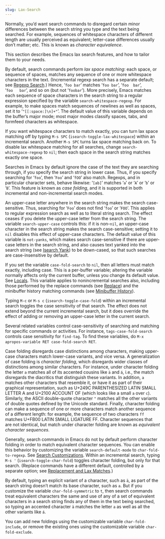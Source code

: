 ```yaml
---
slug: Lax-Search
---
```


Normally, you’d want search commands to disregard certain minor differences between the search string you type and the text being searched. For example, sequences of whitespace characters of different length are usually perceived as equivalent; letter-case differences usually don’t matter; etc. This is known as *character equivalence*.

This section describes the Emacs lax search features, and how to tailor them to your needs.

By default, search commands perform *lax space matching*: each space, or sequence of spaces, matches any sequence of one or more whitespace characters in the text. (Incremental regexp search has a separate default; see [Regexp Search](Regexp-Search).) Hence, ‘`foo bar`’<!-- /@w --> matches ‘`foo bar`’<!-- /@w -->, ‘`foo  bar`’<!-- /@w -->, ‘`foo   bar`’<!-- /@w -->, and so on (but not ‘`foobar`’). More precisely, Emacs matches each sequence of space characters in the search string to a regular expression specified by the variable `search-whitespace-regexp`. For example, to make spaces match sequences of newlines as well as spaces, set it to ‘`"[[:space:]\n]+"`’. The default value of this variable depends on the buffer’s major mode; most major modes classify spaces, tabs, and formfeed characters as whitespace.

If you want whitespace characters to match exactly, you can turn lax space matching off by typing `M-s SPC` (`isearch-toggle-lax-whitespace`) within an incremental search. Another `M-s SPC` turns lax space matching back on. To disable lax whitespace matching for all searches, change `search-whitespace-regexp` to `nil`; then each space in the search string matches exactly one space.

Searches in Emacs by default ignore the case of the text they are searching through, if you specify the search string in lower case. Thus, if you specify searching for ‘`foo`’, then ‘`Foo`’ and ‘`fOO`’ also match. Regexps, and in particular character sets, behave likewise: ‘`[ab]`’ matches ‘`a`’ or ‘`A`’ or ‘`b`’ or ‘`B`’. This feature is known as *case folding*, and it is supported in both incremental and non-incremental search modes.

An upper-case letter anywhere in the search string makes the search case-sensitive. Thus, searching for ‘`Foo`’ does not find ‘`foo`’ or ‘`FOO`’. This applies to regular expression search as well as to literal string search. The effect ceases if you delete the upper-case letter from the search string. The variable `search-upper-case` controls this: if it is non-`nil`, an upper-case character in the search string makes the search case-sensitive; setting it to `nil` disables this effect of upper-case characters. The default value of this variable is `not-yanks`, which makes search case-sensitive if there are upper-case letters in the search string, and also causes text yanked into the search string (see [Isearch Yank](Isearch-Yank)) to be down-cased, so that such searches are case-insensitive by default.

If you set the variable `case-fold-search` to `nil`, then all letters must match exactly, including case. This is a per-buffer variable; altering the variable normally affects only the current buffer, unless you change its default value. See [Locals](Locals). This variable applies to nonincremental searches also, including those performed by the replace commands (see [Replace](Replace)) and the minibuffer history matching commands (see [Minibuffer History](Minibuffer-History)).

Typing `M-c` or `M-s c` (`isearch-toggle-case-fold`) within an incremental search toggles the case sensitivity of that search. The effect does not extend beyond the current incremental search, but it does override the effect of adding or removing an upper-case letter in the current search.

Several related variables control case-sensitivity of searching and matching for specific commands or activities. For instance, `tags-case-fold-search` controls case sensitivity for `find-tag`. To find these variables, do `M-x apropos-variable RET case-fold-search RET`.

Case folding disregards case distinctions among characters, making upper-case characters match lower-case variants, and vice versa. A generalization of case folding is *character folding*, which disregards wider classes of distinctions among similar characters. For instance, under character folding the letter `a` matches all of its accented cousins like `ä` and `á`, i.e., the match disregards the diacritics that distinguish these variants. In addition, `a` matches other characters that resemble it, or have it as part of their graphical representation, such as U+249C PARENTHESIZED LATIN SMALL LETTER A and U+2100 ACCOUNT OF (which looks like a small `a` over `c`). Similarly, the ASCII double-quote character `"` matches all the other variants of double quotes defined by the Unicode standard. Finally, character folding can make a sequence of one or more characters match another sequence of a different length: for example, the sequence of two characters `ff` matches U+FB00 LATIN SMALL LIGATURE FF. Character sequences that are not identical, but match under character folding are known as *equivalent character sequences*.

Generally, search commands in Emacs do not by default perform character folding in order to match equivalent character sequences. You can enable this behavior by customizing the variable `search-default-mode` to `char-fold-to-regexp`. See [Search Customizations](Search-Customizations). Within an incremental search, typing `M-s '` (`isearch-toggle-char-fold`) toggles character folding, but only for that search. (Replace commands have a different default, controlled by a separate option; see [Replacement and Lax Matches](Replacement-and-Lax-Matches).)

By default, typing an explicit variant of a character, such as `ä`, as part of the search string doesn’t match its base character, such as `a`. But if you customize the variable `char-fold-symmetric` to `t`, then search commands treat equivalent characters the same and use of any of a set of equivalent characters in a search string finds any of them in the text being searched, so typing an accented character `ä` matches the letter `a` as well as all the other variants like `á`.

You can add new foldings using the customizable variable `char-fold-include`, or remove the existing ones using the customizable variable `char-fold-exclude`.
